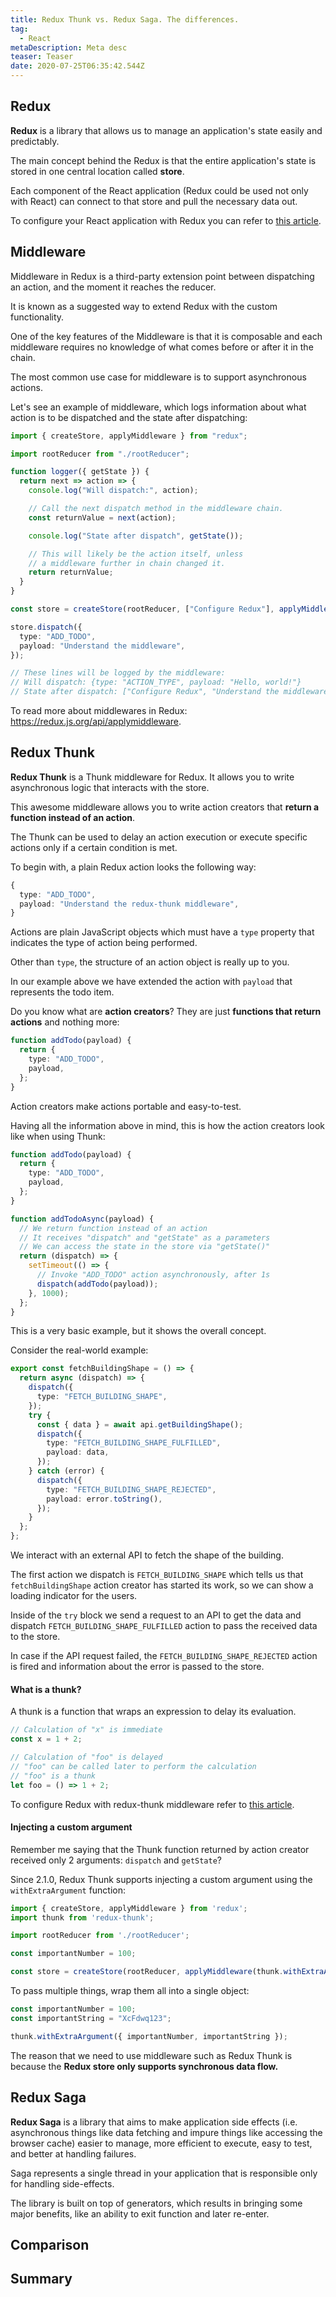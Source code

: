 ```yaml
---
title: Redux Thunk vs. Redux Saga. The differences.
tag:
  - React
metaDescription: Meta desc
teaser: Teaser
date: 2020-07-25T06:35:42.544Z
---
```

## Redux

**Redux** is a library that allows us to manage an application's state easily and predictably.

The main concept behind the Redux is that the entire application's state is stored in one central location called **store**.

Each component of the React application (Redux could be used not only with React) can connect to that store and pull the necessary data out.

To configure your React application with Redux you can refer to [this article](/2020-06-11-add-redux-with-typescript-to-your-react-applicaton-june-2020/).

## Middleware

Middleware in Redux is a third-party extension point between dispatching an action, and the moment it reaches the reducer.

It is known as a suggested way to extend Redux with the custom functionality.

One of the key features of the Middleware is that it is composable and each middleware requires no knowledge of what comes before or after it in the chain.

The most common use case for middleware is to support asynchronous actions.

Let's see an example of middleware, which logs information about what action is to be dispatched and the state after dispatching:

```typescript
import { createStore, applyMiddleware } from "redux";

import rootReducer from "./rootReducer";

function logger({ getState }) {
  return next => action => {
    console.log("Will dispatch:", action);

    // Call the next dispatch method in the middleware chain.
    const returnValue = next(action);

    console.log("State after dispatch", getState());

    // This will likely be the action itself, unless
    // a middleware further in chain changed it.
    return returnValue;
  }
}

const store = createStore(rootReducer, ["Configure Redux"], applyMiddleware(logger));

store.dispatch({
  type: "ADD_TODO",
  payload: "Understand the middleware",
});

// These lines will be logged by the middleware:
// Will dispatch: {type: "ACTION_TYPE", payload: "Hello, world!"}
// State after dispatch: ["Configure Redux", "Understand the middleware"]
```

To read more about middlewares in Redux: <https://redux.js.org/api/applymiddleware>.

## Redux Thunk

**Redux Thunk** is a Thunk middleware for Redux. It allows you to write asynchronous logic that interacts with the store. 

This awesome middleware allows you to write action creators that **return a function instead of an action**. 

The Thunk can be used to delay an action execution or execute specific actions only if a certain condition is met.

To begin with, a plain Redux action looks the following way:

```typescript
{
  type: "ADD_TODO",
  payload: "Understand the redux-thunk middleware",
}
```

Actions are plain JavaScript objects which must have a `type` property that indicates the type of action being performed.

Other than `type`, the structure of an action object is really up to you. 

In our example above we have extended the action with `payload` that represents the todo item.

Do you know what are **action creators**? They are just **functions that return actions** and nothing more:

```typescript
function addTodo(payload) {
  return {
    type: "ADD_TODO",
    payload,
  };
}
```

Action creators make actions portable and easy-to-test.

Having all the information above in mind, this is how the action creators look like when using Thunk:

```typescript
function addTodo(payload) {
  return {
    type: "ADD_TODO",
    payload,
  };
}

function addTodoAsync(payload) {
  // We return function instead of an action
  // It receives "dispatch" and "getState" as a parameters
  // We can access the state in the store via "getState()"
  return (dispatch) => {
    setTimeout(() => {
      // Invoke "ADD_TODO" action asynchronously, after 1s
      dispatch(addTodo(payload));
    }, 1000);
  };
}
```

This is a very basic example, but it shows the overall concept.

Consider the real-world example:

```typescript
export const fetchBuildingShape = () => {
  return async (dispatch) => {
    dispatch({
      type: "FETCH_BUILDING_SHAPE",
    });
    try {
      const { data } = await api.getBuildingShape();
      dispatch({
        type: "FETCH_BUILDING_SHAPE_FULFILLED",
        payload: data,
      });
    } catch (error) {
      dispatch({
        type: "FETCH_BUILDING_SHAPE_REJECTED",
        payload: error.toString(),
      });
    }
  };
};
```

We interact with an external API to fetch the shape of the building.

The first action we dispatch is `FETCH_BUILDING_SHAPE` which tells us that `fetchBuildingShape` action creator has started its work, so we can show a loading indicator for the users.

Inside of the `try` block we send a request to an API to get the data and dispatch `FETCH_BUILDING_SHAPE_FULFILLED` action to pass the received data to the store.

In case if the API request failed, the `FETCH_BUILDING_SHAPE_REJECTED` action is fired and information about the error is passed to the store.

#### What is a thunk?

A thunk is a function that wraps an expression to delay its evaluation.

```typescript
// Calculation of "x" is immediate
const x = 1 + 2;

// Calculation of "foo" is delayed
// "foo" can be called later to perform the calculation
// "foo" is a thunk
let foo = () => 1 + 2;
```

To configure Redux with redux-thunk middleware refer to [this article](/2020-06-11-add-redux-with-typescript-to-your-react-applicaton-june-2020/).

#### Injecting a custom argument

Remember me saying that the Thunk function returned by action creator received only 2 arguments: `dispatch` and `getState`?

 Since 2.1.0, Redux Thunk supports injecting a custom argument using the `withExtraArgument` function:

```typescript
import { createStore, applyMiddleware } from 'redux';
import thunk from 'redux-thunk';

import rootReducer from './rootReducer';

const importantNumber = 100;

const store = createStore(rootReducer, applyMiddleware(thunk.withExtraArgument(importantNumber)));
```

To pass multiple things, wrap them all into a single object:

```typescript
const importantNumber = 100;
const importantString = "XcFdwq123";

thunk.withExtraArgument({ importantNumber, importantString });
```

The reason that we need to use middleware such as Redux Thunk is because the **Redux store only supports synchronous data flow.**

## Redux Saga

**Redux Saga** is a library that aims to make application side effects (i.e. asynchronous things like data fetching and impure things like accessing the browser cache) easier to manage, more efficient to execute, easy to test, and better at handling failures.

Saga represents a single thread in your application that is responsible only for handling side-effects.

The library is built on top of generators, which results in bringing some major benefits, like an ability to exit function and later re-enter.

## Comparison

## Summary